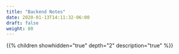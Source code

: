```yaml
---
title: "Backend Notes"
date: 2020-01-13T14:11:32-06:00
draft: false
weight: 80
---
```


{{% children showhidden="true" depth="2" description="true" %}}
